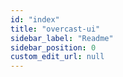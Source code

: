 ```yaml
---
id: "index"
title: "overcast-ui"
sidebar_label: "Readme"
sidebar_position: 0
custom_edit_url: null
---
```


